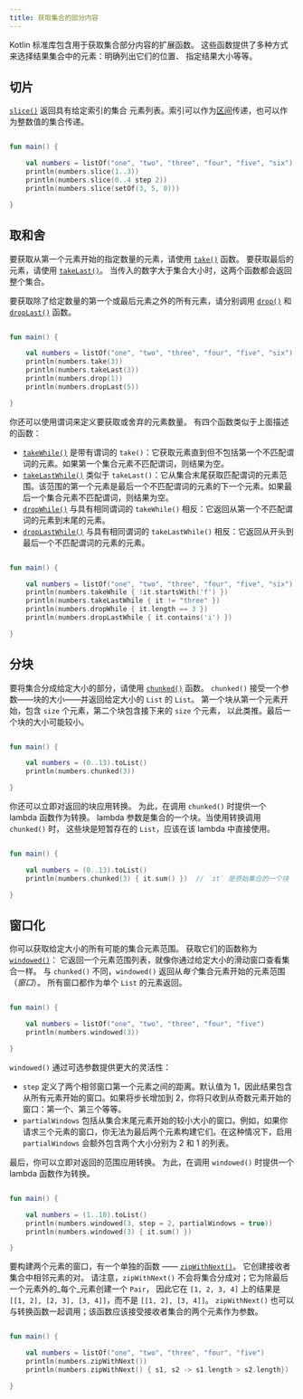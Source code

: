```yaml
---
title: 获取集合的部分内容
---
```


Kotlin 标准库包含用于获取集合部分内容的扩展函数。
这些函数提供了多种方式来选择结果集合中的元素：明确列出它们的位置、
指定结果大小等等。

## 切片

[`slice()`](https://kotlinlang.org/api/latest/jvm/stdlib/kotlin.collections/slice.html) 返回具有给定索引的集合
元素列表。索引可以作为[区间](ranges)传递，也可以作为整数值的集合传递。

```kotlin

fun main() {

    val numbers = listOf("one", "two", "three", "four", "five", "six")    
    println(numbers.slice(1..3))
    println(numbers.slice(0..4 step 2))
    println(numbers.slice(setOf(3, 5, 0)))    

}
```

## 取和舍

要获取从第一个元素开始的指定数量的元素，请使用 [`take()`](https://kotlinlang.org/api/latest/jvm/stdlib/kotlin.collections/take.html) 函数。
要获取最后的元素，请使用 [`takeLast()`](https://kotlinlang.org/api/latest/jvm/stdlib/kotlin.collections/take-last.html)。
当传入的数字大于集合大小时，这两个函数都会返回整个集合。

要获取除了给定数量的第一个或最后元素之外的所有元素，请分别调用 [`drop()`](https://kotlinlang.org/api/latest/jvm/stdlib/kotlin.collections/drop.html)
和 [`dropLast()`](https://kotlinlang.org/api/latest/jvm/stdlib/kotlin.collections/drop-last.html) 函数。

```kotlin

fun main() {

    val numbers = listOf("one", "two", "three", "four", "five", "six")
    println(numbers.take(3))
    println(numbers.takeLast(3))
    println(numbers.drop(1))
    println(numbers.dropLast(5))

}
```

你还可以使用谓词来定义要获取或舍弃的元素数量。
有四个函数类似于上面描述的函数：

* [`takeWhile()`](https://kotlinlang.org/api/latest/jvm/stdlib/kotlin.collections/take-while.html) 是带有谓词的 `take()`：它获取元素直到但不包括第一个不匹配谓词的元素。如果第一个集合元素不匹配谓词，则结果为空。
* [`takeLastWhile()`](https://kotlinlang.org/api/latest/jvm/stdlib/kotlin.collections/take-last-while.html) 类似于 `takeLast()`：它从集合末尾获取匹配谓词的元素范围。该范围的第一个元素是最后一个不匹配谓词的元素的下一个元素。如果最后一个集合元素不匹配谓词，则结果为空。
* [`dropWhile()`](https://kotlinlang.org/api/latest/jvm/stdlib/kotlin.collections/drop-while.html) 与具有相同谓词的 `takeWhile()` 相反：它返回从第一个不匹配谓词的元素到末尾的元素。
* [`dropLastWhile()`](https://kotlinlang.org/api/latest/jvm/stdlib/kotlin.collections/drop-last-while.html) 与具有相同谓词的 `takeLastWhile()` 相反：它返回从开头到最后一个不匹配谓词的元素的元素。

```kotlin

fun main() {

    val numbers = listOf("one", "two", "three", "four", "five", "six")
    println(numbers.takeWhile { !it.startsWith('f') })
    println(numbers.takeLastWhile { it != "three" })
    println(numbers.dropWhile { it.length == 3 })
    println(numbers.dropLastWhile { it.contains('i') })

}
```

## 分块

要将集合分成给定大小的部分，请使用 [`chunked()`](https://kotlinlang.org/api/latest/jvm/stdlib/kotlin.collections/chunked.html) 函数。
`chunked()` 接受一个参数——块的大小——并返回给定大小的 `List` 的 `List`。
第一个块从第一个元素开始，包含 `size` 个元素，第二个块包含接下来的 `size` 个元素，
以此类推。最后一个块的大小可能较小。

```kotlin

fun main() {

    val numbers = (0..13).toList()
    println(numbers.chunked(3))

}
```

你还可以立即对返回的块应用转换。
为此，在调用 `chunked()` 时提供一个 lambda 函数作为转换。
lambda 参数是集合的一个块。当使用转换调用 `chunked()` 时，
这些块是短暂存在的 `List`，应该在该 lambda 中直接使用。

```kotlin

fun main() {

    val numbers = (0..13).toList() 
    println(numbers.chunked(3) { it.sum() })  // `it` 是原始集合的一个块

}
```

## 窗口化

你可以获取给定大小的所有可能的集合元素范围。
获取它们的函数称为 [`windowed()`](https://kotlinlang.org/api/latest/jvm/stdlib/kotlin.collections/windowed.html)：
它返回一个元素范围列表，就像你通过给定大小的滑动窗口查看集合一样。
与 `chunked()` 不同，`windowed()` 返回从*每个*集合元素开始的元素范围（_窗口_）。
所有窗口都作为单个 `List` 的元素返回。

```kotlin

fun main() {

    val numbers = listOf("one", "two", "three", "four", "five")    
    println(numbers.windowed(3))

}
```

`windowed()` 通过可选参数提供更大的灵活性：

* `step` 定义了两个相邻窗口第一个元素之间的距离。默认值为 1，因此结果包含从所有元素开始的窗口。如果将步长增加到 2，你将只收到从奇数元素开始的窗口：第一个、第三个等等。
* `partialWindows` 包括从集合末尾元素开始的较小大小的窗口。例如，如果你请求三个元素的窗口，你无法为最后两个元素构建它们。在这种情况下，启用 `partialWindows` 会额外包含两个大小分别为 2 和 1 的列表。

最后，你可以立即对返回的范围应用转换。
为此，在调用 `windowed()` 时提供一个 lambda 函数作为转换。

```kotlin

fun main() {

    val numbers = (1..10).toList()
    println(numbers.windowed(3, step = 2, partialWindows = true))
    println(numbers.windowed(3) { it.sum() })

}
```

要构建两个元素的窗口，有一个单独的函数 —— [`zipWithNext()`](https://kotlinlang.org/api/latest/jvm/stdlib/kotlin.collections/zip-with-next.html)。
它创建接收者集合中相邻元素的对。
请注意，`zipWithNext()` 不会将集合分成对；它为除最后一个元素外的_每个_元素创建一个 `Pair`，
因此它在 `[1, 2, 3, 4]` 上的结果是 `[[1, 2], [2, 3], [3, 4]]`，而不是 `[[1, 2], [3, 4]]`。
`zipWithNext()` 也可以与转换函数一起调用；该函数应该接受接收者集合的两个元素作为参数。

```kotlin

fun main() {

    val numbers = listOf("one", "two", "three", "four", "five")    
    println(numbers.zipWithNext())
    println(numbers.zipWithNext() { s1, s2 -> s1.length > s2.length})

}
```